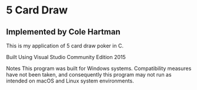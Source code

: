 5 Card Draw
=
Implemented by Cole Hartman
-
This is my application of 5 card draw poker in C.

Built Using Visual Studio Community Edition 2015

Notes
This program was built for Windows systems. 
Compatibility measures have not been taken, and consequently this program may not run as intended on macOS and Linux system environments.
